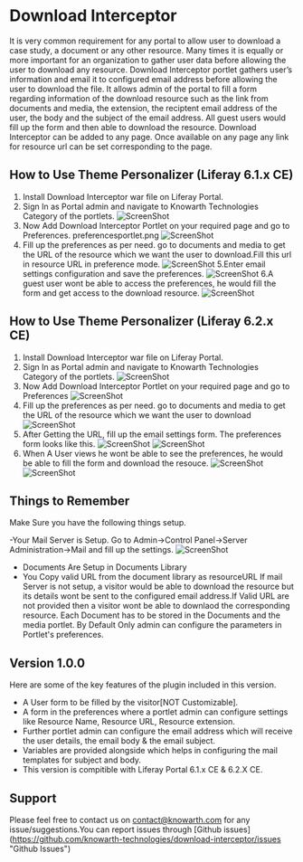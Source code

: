 Download Interceptor
=========

It is very common requirement for any portal to allow user to download a case study, a document or any other resource. Many times it is equally or more important for an organization to gather user data before allowing the user to download any resource. Download Interceptor portlet gathers user’s information and email it to configured email address before allowing the user to download the file. It allows admin of the portal to fill a form regarding information of the download resource such as the link from documents and media, the extension, the reciptent email address of the user, the body and the subject of the email address. All guest users would fill up the form and then able to download the resource. Download Interceptor can be added to any page. Once available on any page any link for resource url can be set corresponding to the page.


How to Use Theme Personalizer (Liferay 6.1.x CE)
---------
1. Install Download Interceptor war file on Liferay Portal.
2. Sign In as Portal admin and navigate to Knowarth Technologies Category of the portlets.
![ScreenShot](https://raw.githubusercontent.com/knowarth-technologies/download-interceptor/master/screenshots/liferay-6.1/category.png)
3. Now Add Download Interceptor Portlet on your required page and go to Preferences. preferencesportlet.png
![ScreenShot](https://raw.githubusercontent.com/knowarth-technologies/download-interceptor/master/screenshots/liferay-6.1/preferencesportlet.png)
4. Fill up the preferences as per need. go to documents and media to get the URL of the resource which we want the user to download.Fill this url in resource URL in preference mode.
![ScreenShot](https://raw.githubusercontent.com/knowarth-technologies/download-interceptor/master/screenshots/liferay-6.1/doc&lib.png)
5.Enter email settings configuration and save the preferences.
![ScreenShot](https://raw.githubusercontent.com/knowarth-technologies/download-interceptor/master/screenshots/liferay-6.1/preferencesemail.png)
6.A guest user wont be able to access the preferences, he would fill the form and get access to the download resource.
![ScreenShot](https://raw.githubusercontent.com/knowarth-technologies/download-interceptor/master/screenshots/liferay-6.1/user_download.png)

How to Use Theme Personalizer (Liferay 6.2.x CE)
---------
1. Install Download Interceptor war file on Liferay Portal.
2. Sign In as Portal admin and navigate to Knowarth Technologies Category of the portlets.
![ScreenShot](https://raw.githubusercontent.com/knowarth-technologies/download-interceptor/master/screenshots/liferay-6.2/adding_portlet.png)
3. Now Add Download Interceptor Portlet on your required page and go to Preferences
![ScreenShot](https://raw.githubusercontent.com/knowarth-technologies/download-interceptor/master/screenshots/liferay-6.2/portlet_preferences.png)
4. Fill up the preferences as per need. go to documents and media to get the URL of the resource which we want the user to download
![ScreenShot](https://raw.githubusercontent.com/knowarth-technologies/download-interceptor/master/screenshots/liferay-6.2/URLFromDocumentsAndMedia.png)
5. After Getting the URL, fill up the email settings form. The preferences form looks like this.
![ScreenShot](https://raw.githubusercontent.com/knowarth-technologies/download-interceptor/master/screenshots/liferay-6.2/preferences_1.png)
![ScreenShot](https://raw.githubusercontent.com/knowarth-technologies/download-interceptor/master/screenshots/liferay-6.2/preferences_email.png)
6. When A User views he wont be able to see the preferences, he would be able to fill the form and download the resouce.
![ScreenShot](https://raw.githubusercontent.com/knowarth-technologies/download-interceptor/master/screenshots/liferay-6.2/user_form_Fill.png)
![ScreenShot](https://raw.githubusercontent.com/knowarth-technologies/download-interceptor/master/screenshots/liferay-6.2/user_Download_resource.png)

Things to Remember
------
Make Sure you have the following things setup.

-Your Mail Server is Setup.
Go to Admin->Control Panel->Server Administration->Mail and fill up the settings.
![ScreenShot](https://raw.githubusercontent.com/knowarth-technologies/download-interceptor/master/screenshots/liferay-6.2/mail_Configuration.png) 
- Documents Are Setup in Documents Library
- You Copy valid URL from the document library as resourceURL
If mail Server is not setup, a visitor would be able to download the resource but its details wont be sent to the configured email address.If Valid URL are not provided then a visitor wont be able to downlaod the corresponding resource. Each Document has to be stored in the Documents and the media portlet. By Default Only admin can configure the parameters in Portlet's preferences.

Version 1.0.0
----

Here are some of the key features of the plugin included in this version.

- A User form to be filled by the visitor[NOT Customizable].
- A form in the preferences where a portlet admin can configure settings like Resource Name, Resource URL, Resource extension.
- Further portlet admin can configure the email address which will receive the user details, the email body & the email subject.
- Variables are provided alongside which helps in configuring the mail templates for subject and body.
- This version is compitible with Liferay Portal 6.1.x CE & 6.2.X CE.


Support
------
Please feel free to contact us on contact@knowarth.com for any issue/suggestions.You can report issues through [Github issues] (https://github.com/knowarth-technologies/download-interceptor/issues "Github Issues")
